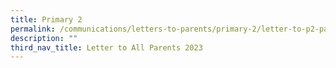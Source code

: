 ```yaml
---
title: Primary 2
permalink: /communications/letters-to-parents/primary-2/letter-to-p2-parents-2023/
description: ""
third_nav_title: Letter to All Parents 2023
---
```



